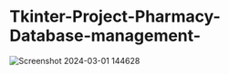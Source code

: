 # Tkinter-Project-Pharmacy-Database-management-
![Screenshot 2024-03-01 144628](https://github.com/NikitaJ2402/Tkinter-Project-Pharmacy-Database-management-/assets/144002517/20610a10-e4af-44f1-8e5d-c28cceab0d34)

